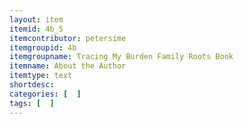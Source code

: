 ```yaml
---
layout: item
itemid: 4b_5
itemcontributor: petersime
itemgroupid: 4b
itemgroupname: Tracing My Burden Family Roots Book
itemname: About the Author
itemtype: text
shortdesc: 
categories: [  ]
tags: [  ]
---
```







